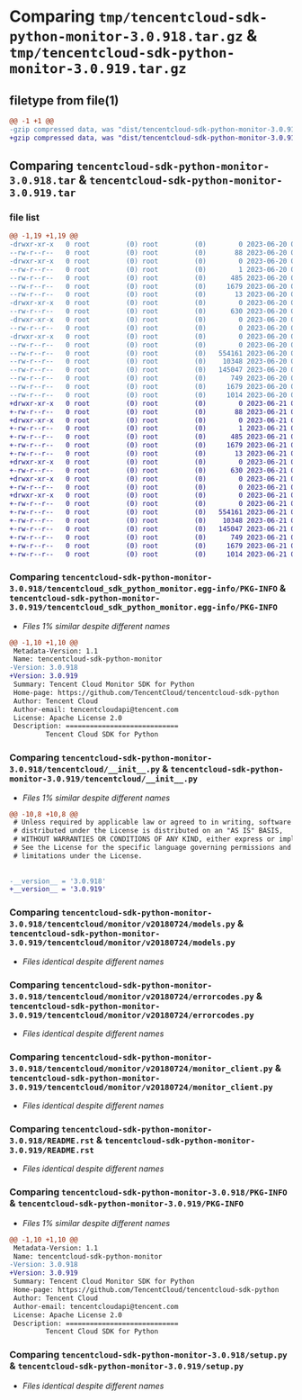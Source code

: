 # Comparing `tmp/tencentcloud-sdk-python-monitor-3.0.918.tar.gz` & `tmp/tencentcloud-sdk-python-monitor-3.0.919.tar.gz`

## filetype from file(1)

```diff
@@ -1 +1 @@
-gzip compressed data, was "dist/tencentcloud-sdk-python-monitor-3.0.918.tar", last modified: Tue Jun 20 02:44:32 2023, max compression
+gzip compressed data, was "dist/tencentcloud-sdk-python-monitor-3.0.919.tar", last modified: Wed Jun 21 00:32:20 2023, max compression
```

## Comparing `tencentcloud-sdk-python-monitor-3.0.918.tar` & `tencentcloud-sdk-python-monitor-3.0.919.tar`

### file list

```diff
@@ -1,19 +1,19 @@
-drwxr-xr-x   0 root         (0) root         (0)        0 2023-06-20 02:44:32.000000 tencentcloud-sdk-python-monitor-3.0.918/
--rw-r--r--   0 root         (0) root         (0)       88 2023-06-20 02:44:32.000000 tencentcloud-sdk-python-monitor-3.0.918/setup.cfg
-drwxr-xr-x   0 root         (0) root         (0)        0 2023-06-20 02:44:32.000000 tencentcloud-sdk-python-monitor-3.0.918/tencentcloud_sdk_python_monitor.egg-info/
--rw-r--r--   0 root         (0) root         (0)        1 2023-06-20 02:44:32.000000 tencentcloud-sdk-python-monitor-3.0.918/tencentcloud_sdk_python_monitor.egg-info/dependency_links.txt
--rw-r--r--   0 root         (0) root         (0)      485 2023-06-20 02:44:32.000000 tencentcloud-sdk-python-monitor-3.0.918/tencentcloud_sdk_python_monitor.egg-info/SOURCES.txt
--rw-r--r--   0 root         (0) root         (0)     1679 2023-06-20 02:44:32.000000 tencentcloud-sdk-python-monitor-3.0.918/tencentcloud_sdk_python_monitor.egg-info/PKG-INFO
--rw-r--r--   0 root         (0) root         (0)       13 2023-06-20 02:44:32.000000 tencentcloud-sdk-python-monitor-3.0.918/tencentcloud_sdk_python_monitor.egg-info/top_level.txt
-drwxr-xr-x   0 root         (0) root         (0)        0 2023-06-20 02:44:32.000000 tencentcloud-sdk-python-monitor-3.0.918/tencentcloud/
--rw-r--r--   0 root         (0) root         (0)      630 2023-06-20 02:44:32.000000 tencentcloud-sdk-python-monitor-3.0.918/tencentcloud/__init__.py
-drwxr-xr-x   0 root         (0) root         (0)        0 2023-06-20 02:44:32.000000 tencentcloud-sdk-python-monitor-3.0.918/tencentcloud/monitor/
--rw-r--r--   0 root         (0) root         (0)        0 2023-06-20 02:44:32.000000 tencentcloud-sdk-python-monitor-3.0.918/tencentcloud/monitor/__init__.py
-drwxr-xr-x   0 root         (0) root         (0)        0 2023-06-20 02:44:32.000000 tencentcloud-sdk-python-monitor-3.0.918/tencentcloud/monitor/v20180724/
--rw-r--r--   0 root         (0) root         (0)        0 2023-06-20 02:44:32.000000 tencentcloud-sdk-python-monitor-3.0.918/tencentcloud/monitor/v20180724/__init__.py
--rw-r--r--   0 root         (0) root         (0)   554161 2023-06-20 02:44:32.000000 tencentcloud-sdk-python-monitor-3.0.918/tencentcloud/monitor/v20180724/models.py
--rw-r--r--   0 root         (0) root         (0)    10348 2023-06-20 02:44:32.000000 tencentcloud-sdk-python-monitor-3.0.918/tencentcloud/monitor/v20180724/errorcodes.py
--rw-r--r--   0 root         (0) root         (0)   145047 2023-06-20 02:44:32.000000 tencentcloud-sdk-python-monitor-3.0.918/tencentcloud/monitor/v20180724/monitor_client.py
--rw-r--r--   0 root         (0) root         (0)      749 2023-06-20 02:44:32.000000 tencentcloud-sdk-python-monitor-3.0.918/README.rst
--rw-r--r--   0 root         (0) root         (0)     1679 2023-06-20 02:44:32.000000 tencentcloud-sdk-python-monitor-3.0.918/PKG-INFO
--rw-r--r--   0 root         (0) root         (0)     1014 2023-06-20 02:44:32.000000 tencentcloud-sdk-python-monitor-3.0.918/setup.py
+drwxr-xr-x   0 root         (0) root         (0)        0 2023-06-21 00:32:20.000000 tencentcloud-sdk-python-monitor-3.0.919/
+-rw-r--r--   0 root         (0) root         (0)       88 2023-06-21 00:32:20.000000 tencentcloud-sdk-python-monitor-3.0.919/setup.cfg
+drwxr-xr-x   0 root         (0) root         (0)        0 2023-06-21 00:32:20.000000 tencentcloud-sdk-python-monitor-3.0.919/tencentcloud_sdk_python_monitor.egg-info/
+-rw-r--r--   0 root         (0) root         (0)        1 2023-06-21 00:32:20.000000 tencentcloud-sdk-python-monitor-3.0.919/tencentcloud_sdk_python_monitor.egg-info/dependency_links.txt
+-rw-r--r--   0 root         (0) root         (0)      485 2023-06-21 00:32:20.000000 tencentcloud-sdk-python-monitor-3.0.919/tencentcloud_sdk_python_monitor.egg-info/SOURCES.txt
+-rw-r--r--   0 root         (0) root         (0)     1679 2023-06-21 00:32:20.000000 tencentcloud-sdk-python-monitor-3.0.919/tencentcloud_sdk_python_monitor.egg-info/PKG-INFO
+-rw-r--r--   0 root         (0) root         (0)       13 2023-06-21 00:32:20.000000 tencentcloud-sdk-python-monitor-3.0.919/tencentcloud_sdk_python_monitor.egg-info/top_level.txt
+drwxr-xr-x   0 root         (0) root         (0)        0 2023-06-21 00:32:20.000000 tencentcloud-sdk-python-monitor-3.0.919/tencentcloud/
+-rw-r--r--   0 root         (0) root         (0)      630 2023-06-21 00:32:20.000000 tencentcloud-sdk-python-monitor-3.0.919/tencentcloud/__init__.py
+drwxr-xr-x   0 root         (0) root         (0)        0 2023-06-21 00:32:20.000000 tencentcloud-sdk-python-monitor-3.0.919/tencentcloud/monitor/
+-rw-r--r--   0 root         (0) root         (0)        0 2023-06-21 00:32:20.000000 tencentcloud-sdk-python-monitor-3.0.919/tencentcloud/monitor/__init__.py
+drwxr-xr-x   0 root         (0) root         (0)        0 2023-06-21 00:32:20.000000 tencentcloud-sdk-python-monitor-3.0.919/tencentcloud/monitor/v20180724/
+-rw-r--r--   0 root         (0) root         (0)        0 2023-06-21 00:32:20.000000 tencentcloud-sdk-python-monitor-3.0.919/tencentcloud/monitor/v20180724/__init__.py
+-rw-r--r--   0 root         (0) root         (0)   554161 2023-06-21 00:32:20.000000 tencentcloud-sdk-python-monitor-3.0.919/tencentcloud/monitor/v20180724/models.py
+-rw-r--r--   0 root         (0) root         (0)    10348 2023-06-21 00:32:20.000000 tencentcloud-sdk-python-monitor-3.0.919/tencentcloud/monitor/v20180724/errorcodes.py
+-rw-r--r--   0 root         (0) root         (0)   145047 2023-06-21 00:32:20.000000 tencentcloud-sdk-python-monitor-3.0.919/tencentcloud/monitor/v20180724/monitor_client.py
+-rw-r--r--   0 root         (0) root         (0)      749 2023-06-21 00:32:20.000000 tencentcloud-sdk-python-monitor-3.0.919/README.rst
+-rw-r--r--   0 root         (0) root         (0)     1679 2023-06-21 00:32:20.000000 tencentcloud-sdk-python-monitor-3.0.919/PKG-INFO
+-rw-r--r--   0 root         (0) root         (0)     1014 2023-06-21 00:32:20.000000 tencentcloud-sdk-python-monitor-3.0.919/setup.py
```

### Comparing `tencentcloud-sdk-python-monitor-3.0.918/tencentcloud_sdk_python_monitor.egg-info/PKG-INFO` & `tencentcloud-sdk-python-monitor-3.0.919/tencentcloud_sdk_python_monitor.egg-info/PKG-INFO`

 * *Files 1% similar despite different names*

```diff
@@ -1,10 +1,10 @@
 Metadata-Version: 1.1
 Name: tencentcloud-sdk-python-monitor
-Version: 3.0.918
+Version: 3.0.919
 Summary: Tencent Cloud Monitor SDK for Python
 Home-page: https://github.com/TencentCloud/tencentcloud-sdk-python
 Author: Tencent Cloud
 Author-email: tencentcloudapi@tencent.com
 License: Apache License 2.0
 Description: ============================
         Tencent Cloud SDK for Python
```

### Comparing `tencentcloud-sdk-python-monitor-3.0.918/tencentcloud/__init__.py` & `tencentcloud-sdk-python-monitor-3.0.919/tencentcloud/__init__.py`

 * *Files 1% similar despite different names*

```diff
@@ -10,8 +10,8 @@
 # Unless required by applicable law or agreed to in writing, software
 # distributed under the License is distributed on an "AS IS" BASIS,
 # WITHOUT WARRANTIES OR CONDITIONS OF ANY KIND, either express or implied.
 # See the License for the specific language governing permissions and
 # limitations under the License.
 
 
-__version__ = '3.0.918'
+__version__ = '3.0.919'
```

### Comparing `tencentcloud-sdk-python-monitor-3.0.918/tencentcloud/monitor/v20180724/models.py` & `tencentcloud-sdk-python-monitor-3.0.919/tencentcloud/monitor/v20180724/models.py`

 * *Files identical despite different names*

### Comparing `tencentcloud-sdk-python-monitor-3.0.918/tencentcloud/monitor/v20180724/errorcodes.py` & `tencentcloud-sdk-python-monitor-3.0.919/tencentcloud/monitor/v20180724/errorcodes.py`

 * *Files identical despite different names*

### Comparing `tencentcloud-sdk-python-monitor-3.0.918/tencentcloud/monitor/v20180724/monitor_client.py` & `tencentcloud-sdk-python-monitor-3.0.919/tencentcloud/monitor/v20180724/monitor_client.py`

 * *Files identical despite different names*

### Comparing `tencentcloud-sdk-python-monitor-3.0.918/README.rst` & `tencentcloud-sdk-python-monitor-3.0.919/README.rst`

 * *Files identical despite different names*

### Comparing `tencentcloud-sdk-python-monitor-3.0.918/PKG-INFO` & `tencentcloud-sdk-python-monitor-3.0.919/PKG-INFO`

 * *Files 1% similar despite different names*

```diff
@@ -1,10 +1,10 @@
 Metadata-Version: 1.1
 Name: tencentcloud-sdk-python-monitor
-Version: 3.0.918
+Version: 3.0.919
 Summary: Tencent Cloud Monitor SDK for Python
 Home-page: https://github.com/TencentCloud/tencentcloud-sdk-python
 Author: Tencent Cloud
 Author-email: tencentcloudapi@tencent.com
 License: Apache License 2.0
 Description: ============================
         Tencent Cloud SDK for Python
```

### Comparing `tencentcloud-sdk-python-monitor-3.0.918/setup.py` & `tencentcloud-sdk-python-monitor-3.0.919/setup.py`

 * *Files identical despite different names*


